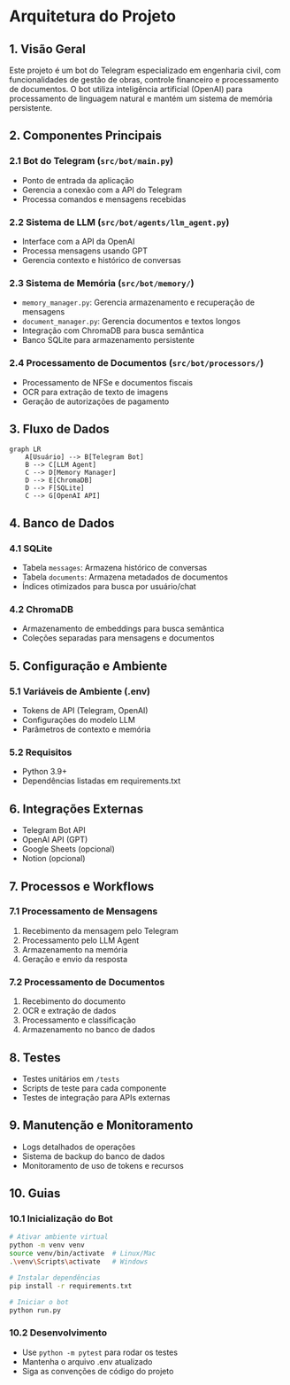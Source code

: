 # Arquitetura do Projeto

## 1. Visão Geral
Este projeto é um bot do Telegram especializado em engenharia civil, com funcionalidades de gestão de obras, controle financeiro e processamento de documentos. O bot utiliza inteligência artificial (OpenAI) para processamento de linguagem natural e mantém um sistema de memória persistente.

## 2. Componentes Principais

### 2.1 Bot do Telegram (`src/bot/main.py`)
- Ponto de entrada da aplicação
- Gerencia a conexão com a API do Telegram
- Processa comandos e mensagens recebidas

### 2.2 Sistema de LLM (`src/bot/agents/llm_agent.py`)
- Interface com a API da OpenAI
- Processa mensagens usando GPT
- Gerencia contexto e histórico de conversas

### 2.3 Sistema de Memória (`src/bot/memory/`)
- `memory_manager.py`: Gerencia armazenamento e recuperação de mensagens
- `document_manager.py`: Gerencia documentos e textos longos
- Integração com ChromaDB para busca semântica
- Banco SQLite para armazenamento persistente

### 2.4 Processamento de Documentos (`src/bot/processors/`)
- Processamento de NFSe e documentos fiscais
- OCR para extração de texto de imagens
- Geração de autorizações de pagamento

## 3. Fluxo de Dados

```mermaid
graph LR
    A[Usuário] --> B[Telegram Bot]
    B --> C[LLM Agent]
    C --> D[Memory Manager]
    D --> E[ChromaDB]
    D --> F[SQLite]
    C --> G[OpenAI API]
```

## 4. Banco de Dados

### 4.1 SQLite
- Tabela `messages`: Armazena histórico de conversas
- Tabela `documents`: Armazena metadados de documentos
- Índices otimizados para busca por usuário/chat

### 4.2 ChromaDB
- Armazenamento de embeddings para busca semântica
- Coleções separadas para mensagens e documentos

## 5. Configuração e Ambiente

### 5.1 Variáveis de Ambiente (.env)
- Tokens de API (Telegram, OpenAI)
- Configurações do modelo LLM
- Parâmetros de contexto e memória

### 5.2 Requisitos
- Python 3.9+
- Dependências listadas em requirements.txt

## 6. Integrações Externas
- Telegram Bot API
- OpenAI API (GPT)
- Google Sheets (opcional)
- Notion (opcional)

## 7. Processos e Workflows

### 7.1 Processamento de Mensagens
1. Recebimento da mensagem pelo Telegram
2. Processamento pelo LLM Agent
3. Armazenamento na memória
4. Geração e envio da resposta

### 7.2 Processamento de Documentos
1. Recebimento do documento
2. OCR e extração de dados
3. Processamento e classificação
4. Armazenamento no banco de dados

## 8. Testes
- Testes unitários em `/tests`
- Scripts de teste para cada componente
- Testes de integração para APIs externas

## 9. Manutenção e Monitoramento
- Logs detalhados de operações
- Sistema de backup do banco de dados
- Monitoramento de uso de tokens e recursos

## 10. Guias

### 10.1 Inicialização do Bot
```bash
# Ativar ambiente virtual
python -m venv venv
source venv/bin/activate  # Linux/Mac
.\venv\Scripts\activate   # Windows

# Instalar dependências
pip install -r requirements.txt

# Iniciar o bot
python run.py
```

### 10.2 Desenvolvimento
- Use `python -m pytest` para rodar os testes
- Mantenha o arquivo .env atualizado
- Siga as convenções de código do projeto